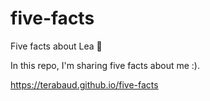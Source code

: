 # five-facts
Five facts about Lea 👩

In this repo, I'm sharing five facts about me :).

https://terabaud.github.io/five-facts
